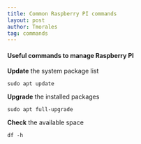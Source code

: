```yaml
---
title: Common Raspberry PI commands
layout: post
author: Tmorales
tag: commands
---
```


#### Useful commands to manage Raspberry PI

**Update** the system package list
```
sudo apt update
```
**Upgrade** the installed packages
```
sudo apt full-upgrade
```
**Check** the available space
```
df -h
```